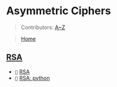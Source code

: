 # Asymmetric Ciphers
> Contributors: [A~Z](https://github.com/AZ-0)

> [Home](../../README.md)

## [RSA](rsa)
- `📖` [RSA](rsa/rsa.md)
- `📑` [RSA: python](rsa/rsa.py)
